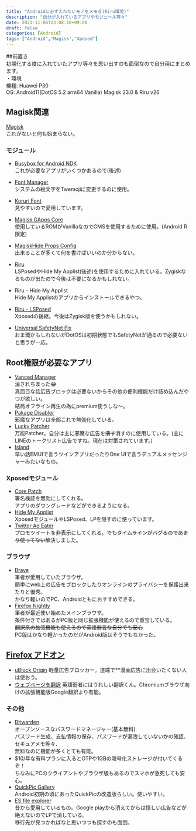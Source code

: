 ```yaml
---
title: "Androidに必ず入れたいモノをメモる(Riru環境)"
description: "自分が入れているアプリやモジュール等々"
date: 2021-11-06T23:08:18+09:00
draft: false
categories: [Android]
tags: ["Android","Magisk","Xposed"]
---
```



##前置き  
初期化する度に入れていたアプリ等々を思い出すのも面倒なので自分用にまとめます。  
・環境  
機種: Huawei P30  
OS: Android11(DotOS 5.2 arm64 Vanilla)
Magisk 23.0 & Riru v26


## Magisk関連  
[Magisk](https://github.com/topjohnwu/Magisk/releases)  
これがないと何も始まらない。  
### モジュール
-  [Busybox for Android NDK](https://www.androidacy.com/downloads/?fm_rdme_links=&view=%2540Magisk-Modules%2540Busybox_for_Android_NDK)  
これが必要なアプリがいくつかあるので(後述)  

- [Font Manager](https://www.androidacy.com/downloads/?fm_rdme_links=&view=%2540Magisk-Modules%2540Font_Manager)  
システムの絵文字をTwemojiに変更するのに使用。  

- [Koruri Font](https://github.com/AndroPlus-org/magisk-module-koruri-font/releases)  
見やすいので愛用しています。  

- [Magisk GApps Core](https://sourceforge.net/projects/magiskgapps/files/r/Core/)  
使用しているROMがVanillaなのでGMSを使用するために使用。(Android R限定)  

- [MagiskHide Props Config](https://github.com/Magisk-Modules-Repo/MagiskHidePropsConf/releases)  
出来ることが多くて何を書けばいいのか分からない。  

- [Riru](https://github.com/RikkaApps/Riru/releases)  
LSPosedやHide My Applist(後述)を使用するために入れている。Zygiskなるものが出たので今後は不要になるかもしれない。  

- Riru - Hide My Applist  
Hide My Applistのアプリからインストールできるやつ。  

- [Riru - LSPosed](https://github.com/Magisk-Modules-Repo/riru_lsposed/releases)  
Xposedの後継。今後はZygisk版を使うかもしれない。    

- [Universal SafetyNet Fix](https://github.com/kdrag0n/safetynet-fix/releases)  
おま環かもしれないがDotOSは初期状態でもSafetyNetが通るので必要ないと思うが一応。

## Root権限が必要なアプリ  
- [Vanced Manager](https://vancedapp.com/)  
消されちまった😂  
真面目な話広告ブロックは必要ないからその他の便利機能だけ詰め込んだやつが欲しい。  
結局オフライン再生の為にpremium使うしな～。
- [Pakage Disabler](https://drive.google.com/file/d/1g6PZ_H1FlH92BRr5DCqwNAKUkhDczioA)  
邪魔なアプリは全部これで無効化している。
- [Lucky Patcher](https://www.luckypatchers.com/download/)  
万能Patcher。自分は主に邪魔な広告を~~潰す~~消すのに使用している。(主にLINEのトークリスト広告ですね。現在は対策されています。)
- [Island](https://github.com/oasisfeng/island/releases)  
早い話EMUIで言うツインアプリだったりOne UIで言うデュアルメッセンジャーみたいなもの。  

### Xposedモジュール
- [Core Patch](https://github.com/LSPosed/CorePatch/releases)  
署名検証を無効にしてくれる。  
アプリのダウングレードなどができるようになる。
- [Hide My Applist](https://github.com/Dr-TSNG/Hide-My-Applist/releases)  
XposedモジュールやLSPosed、LPを隠すのに使っています。
- [Twitter Ad Eater](https://github.com/ppawel/twitter-ad-eater/releases)  
プロモツイートを非表示にしてくれる。~~でもタイムラインがバグるのであまり使ってない~~解決しました。

### ブラウザ  
- [Brave](https://brave.com/ja/)  
筆者が愛用していたブラウザ。  
簡単にweb上の広告をブロックしたりオンラインのプライバシーを保護出来たりと優秀。  
かなり軽いのでPC、Androidともにおすすめできる。
- [Firefox Nightly](https://play.google.com/store/apps/details?id=org.mozilla.fenix)  
筆者が最近使い始めたメインブラウザ。  
条件付きではあるがPC版と同じ拡張機能が使えるので重宝している。    
~~翻訳系の拡張機能も使えるので英語弱者な自分でも安心~~  
PC版はかなり軽かったのだがAndroid版はそうでもなかった。  
## [Firefox アドオン](https://addons.mozilla.org/ja/firefox/collections/17097905/my-addon/)
- [uBlock Origin](https://addons.mozilla.org/ja/firefox/addon/ublock-origin/)
軽量広告ブロッカー。道端で**漫画広告に出会いたくない人は使おう。  
- [ウェブページを翻訳](https://addons.mozilla.org/ja/firefox/addon/traduzir-paginas-web/)
英語弱者にはうれしい翻訳くん。Chromiumブラウザ向けの拡張機能版Google翻訳より有能。  

###  その他  
- [Bitwarden](https://bitwarden.com/)  
オープンソースなパスワードマネージャー(基本無料)  
パスワード生成、支払情報の保存、パスワードが漏洩していないかの確認、セキュアメモ等々、  
無料なのに機能が多くとても有能。  
- $10/年な有料プランに入るとOTPや1GBの暗号化ストレージが付いてくるぞ！  
ちなみにPCのクライアントやブラウザ版もあるのでスマホが急死しても安心。  
- [QuickPic Gallery](https://github.com/WSTxda/QP-Gallery-Releases)  
Android初期の頃にあったQuickPicの改造版らしい。使いやすい。  
- [ES file explorer](https://es-file-explorer.jp.uptodown.com/android)  
昔から愛用しているもの。Google playから消えてからは怪しい広告などが絶えないのでLPで消している。  
移行先が見つかればなと思いつつも探すのも面倒。  